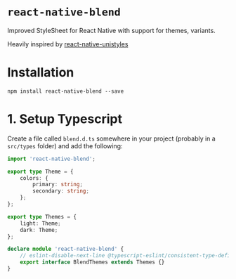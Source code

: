# `react-native-blend`

Improved StyleSheet for React Native with support for themes, variants.

Heavily inspired by [react-native-unistyles](https://github.com/jpudysz/react-native-unistyles)

# Installation

```
npm install react-native-blend --save
```

# 1. Setup Typescript

Create a file called `blend.d.ts` somewhere in your project (probably in a `src/types` folder) and add the following:

```typescript
import 'react-native-blend';

export type Theme = {
    colors: {
        primary: string;
        secondary: string;
    };
};

export type Themes = {
    light: Theme;
    dark: Theme;
};

declare module 'react-native-blend' {
    // eslint-disable-next-line @typescript-eslint/consistent-type-definitions
    export interface BlendThemes extends Themes {}
}
```
